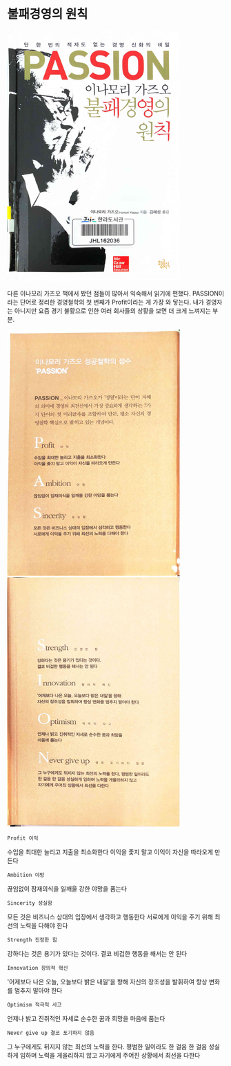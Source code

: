 불패경영의 원칙
===============
<img src="a_passion_for_success/0.jpg" alt="title" width="400"/>

다른 이나모리 가즈오 책에서 봤던 점들이 많아서 익숙해서 읽기에 편했다. PASSION이라는 단어로 정리한 경영철학의 첫 번째가 Profit이라는 게 가장 와 닿는다. 내가 경영자는 아니지만 요즘 경기 불황으로 인한 여러 회사들의 상황을 보면 더 크게 느껴지는 부분.

<img src="a_passion_for_success/1.jpg" width="400"/> <img src="a_passion_for_success/2.jpg" width="400"/>

`Profit 이익`

수입을 최대한 늘리고 지출을 최소화한다
이익을 좇지 말고 이익이 자신을 따라오게 만든다

`Ambition 야망`

끊임없이 잠재의식을 일깨울 강한 야망을 품는다

`Sincerity 성실함`

모든 것은 비즈니스 상대의 입장에서 생각하고 행동한다
서로에게 이익을 주기 위해 최선의 노력을 다해야 한다

`Strength 진정한 힘`

강하다는 것은 용기가 있다는 것이다.
결코 비겁한 행동을 해서는 안 된다

`Innovation 창의적 혁신`

'어제보다 나은 오늘, 오늘보다 밝은 내일'을 향해 자신의 창조성을 발휘하여 항상 변화를 멈추지 말아야 한다

`Optimism 적극적 사고`

언제나 밝고 진취적인 자세로 순수한 꿈과 희망을 마음에 품는다

`Never give up 결코 포기하지 않음`

그 누구에게도 뒤지지 않는 최선의 노력을 한다. 평범한 일이라도 한 걸음 한 걸음 성실하게 임하며 노력을 게을리하지 않고 자기에게 주어진 상황에서 최선을 다한다